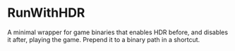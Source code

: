 # RunWithHDR
A minimal wrapper for game binaries that enables HDR before, and disables it after, playing the game. Prepend it to a binary path in a shortcut.
